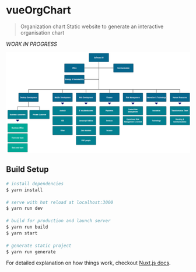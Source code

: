 # vueOrgChart

> Organization chart
Static website to generate an interactive organisation chart

*WORK IN PROGRESS*


![Screenshot](/assets/img/Screenshot.PNG?raw=true "Screenshot")

## Build Setup

``` bash
# install dependencies
$ yarn install

# serve with hot reload at localhost:3000
$ yarn run dev

# build for production and launch server
$ yarn run build
$ yarn start

# generate static project
$ yarn run generate
```

For detailed explanation on how things work, checkout [Nuxt.js docs](https://nuxtjs.org).
